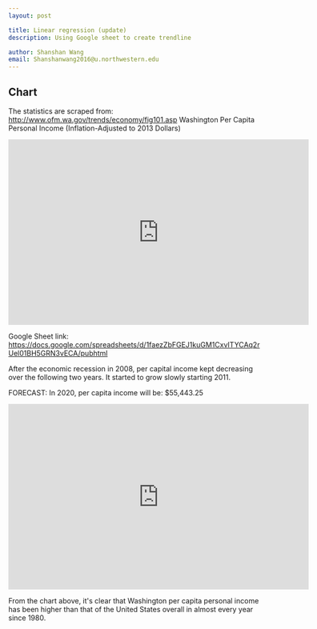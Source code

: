 ```yaml
---
layout: post

title: Linear regression (update)
description: Using Google sheet to create trendline

author: Shanshan Wang
email: Shanshanwang2016@u.northwestern.edu
---
```


## Chart
The statistics are scraped from: 
http://www.ofm.wa.gov/trends/economy/fig101.asp
Washington Per Capita Personal Income
(Inflation-Adjusted to 2013 Dollars)

<iframe width="600" height="371" seamless frameborder="0" scrolling="no" src="https://docs.google.com/spreadsheets/d/1faezZbFGEJ1kuGM1CxvITYCAq2rUel01BH5GRN3vECA/pubchart?oid=658545782&amp;format=interactive"></iframe>

Google Sheet link:
https://docs.google.com/spreadsheets/d/1faezZbFGEJ1kuGM1CxvITYCAq2rUel01BH5GRN3vECA/pubhtml

After the economic recession in 2008, per capital income kept decreasing over the following two years. It started to grow slowly starting 2011. 

FORECAST:
In 2020, per capita income will be: $55,443.25

<iframe width="600" height="371" seamless frameborder="0" scrolling="no" src="https://docs.google.com/spreadsheets/d/1faezZbFGEJ1kuGM1CxvITYCAq2rUel01BH5GRN3vECA/pubchart?oid=1956802605&amp;format=interactive"></iframe>

From the chart above, it's clear that Washington per capita personal income has been higher than that of the United States overall in almost every year since 1980.
